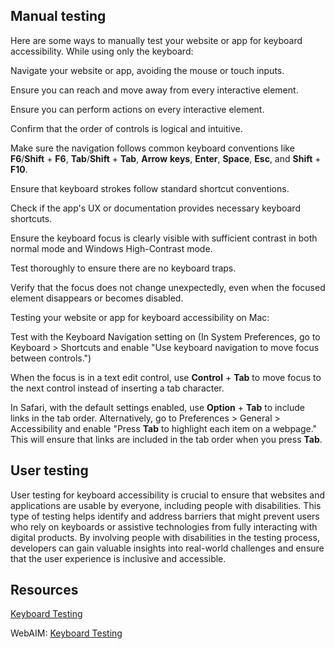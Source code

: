 ## Manual testing

Here are some ways to manually test your website or app for keyboard accessibility. While using only the keyboard:

Navigate your website or app, avoiding the mouse or touch inputs.

Ensure you can reach and move away from every interactive element.

Ensure you can perform actions on every interactive element. 

Confirm that the order of controls is logical and intuitive.

Make sure the navigation follows common keyboard conventions like **F6**/**Shift** + **F6**, **Tab**/**Shift** + **Tab**, **Arrow** **keys**, **Enter**, **Space**, **Esc**, and **Shift** + **F10**.

Ensure that keyboard strokes follow standard shortcut conventions. 

Check if the app's UX or documentation provides necessary keyboard shortcuts.

Ensure the keyboard focus is clearly visible with sufficient contrast in both normal mode and Windows High-Contrast mode.

Test thoroughly to ensure there are no keyboard traps.

Verify that the focus does not change unexpectedly, even when the focused element disappears or becomes disabled.

Testing your website or app for keyboard accessibility on Mac: 

Test with the Keyboard Navigation setting on (In System Preferences, go to Keyboard > Shortcuts and enable "Use keyboard navigation to move focus between controls.")

When the focus is in a text edit control, use **Control** + **Tab** to move focus to the next control instead of inserting a tab character. 

In Safari, with the default settings enabled, use **Option** + **Tab** to include links in the tab order. Alternatively, go to Preferences > General > Accessibility and enable "Press **Tab** to highlight each item on a webpage." This will ensure that links are included in the tab order when you press **Tab**.

## User testing

User testing for keyboard accessibility is crucial to ensure that websites and applications are usable by everyone, including people with disabilities. This type of testing helps identify and address barriers that might prevent users who rely on keyboards or assistive technologies from fully interacting with digital products. By involving people with disabilities in the testing process, developers can gain valuable insights into real-world challenges and ensure that the user experience is inclusive and accessible. 

## Resources

[Keyboard Testing](https://accessibility.web-resources.upenn.edu/testing-evaluating-accessibility/manual-testing/keyboard-testing)

WebAIM: [Keyboard Testing](https://webaim.org/techniques/keyboard/) 